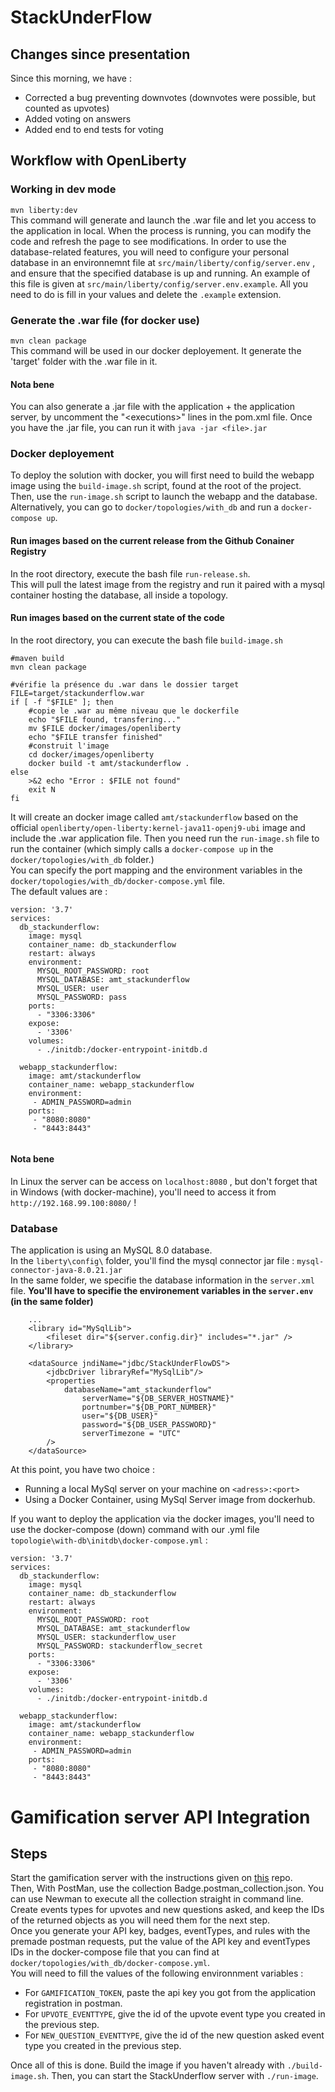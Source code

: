 # StackUnderFlow

## Changes since presentation
Since this morning, we have :
- Corrected a bug preventing downvotes (downvotes were possible, but counted as upvotes)
- Added voting on answers
- Added end to end tests for voting

## Workflow with OpenLiberty

### Working in dev mode
```mvn liberty:dev``` </br>
This command will generate and launch the .war file and let you access to the application in local. When the process is running, you can modify the code and refresh the page to see modifications. In order to use the database-related features, you will need to configure your personal database in an environnemnt file at `src/main/liberty/config/server.env` , and ensure that the specified database is up and running. An example of this file is given at `src/main/liberty/config/server.env.example`. All you need to do is fill in your values and delete the `.example` extension.

### Generate the .war file (for docker use)
```mvn clean package``` </br>
This command will be used in our docker deployement. It generate the 'target' folder with the .war file in it.
#### Nota bene
You can also generate a .jar file with the application + the application server, by uncomment the "\<executions\>" lines in the pom.xml file. Once you have the .jar file, you can run it with ```java -jar <file>.jar``` 

### Docker deployement
To deploy the solution with docker, you will first need to build the webapp image using the `build-image.sh` script, found at the root of the project. Then, use the ```run-image.sh``` script to launch the webapp and the database. Alternatively, you can go to `docker/topologies/with_db` and run a ```docker-compose up```.


#### Run images based on the current release from the Github Conainer Registry

In the root directory, execute the bash file `run-release.sh`.  
This will pull the latest image from the registry and run it paired with a mysql container hosting the database, all inside a topology.  


#### Run images based on the current state of the code

In the root directory, you can execute the bash file `build-image.sh`
```
#maven build
mvn clean package

#vérifie la présence du .war dans le dossier target
FILE=target/stackunderflow.war
if [ -f "$FILE" ]; then
    #copie le .war au même niveau que le dockerfile
    echo "$FILE found, transfering..."
    mv $FILE docker/images/openliberty
    echo "$FILE transfer finished"
    #construit l'image
    cd docker/images/openliberty
    docker build -t amt/stackunderflow .
else 
    >&2 echo "Error : $FILE not found"
    exit N
fi

```

It will create an docker image called `amt/stackunderflow` based on the official `openliberty/open-liberty:kernel-java11-openj9-ubi` image and include the .war application file.
Then you need run the `run-image.sh` file to run the container (which simply calls a `docker-compose up` in the `docker/topologies/with_db` folder.) <br/>
You can specify the port mapping and the environment variables in the `docker/topologies/with_db/docker-compose.yml` file. <br/>
The default values are :
```
version: '3.7'
services:
  db_stackunderflow:
    image: mysql
    container_name: db_stackunderflow
    restart: always
    environment:
      MYSQL_ROOT_PASSWORD: root
      MYSQL_DATABASE: amt_stackunderflow
      MYSQL_USER: user
      MYSQL_PASSWORD: pass
    ports:
      - "3306:3306"
    expose:
      - '3306'
    volumes:
      - ./initdb:/docker-entrypoint-initdb.d

  webapp_stackunderflow:
    image: amt/stackunderflow
    container_name: webapp_stackunderflow
    environment:
     - ADMIN_PASSWORD=admin
    ports:
     - "8080:8080"
     - "8443:8443"


```

#### Nota bene
In Linux the server can be access on `localhost:8080` , but don't forget that in Windows (with docker-machine), you'll need to access it from `http://192.168.99.100:8080/` !

### Database

The application is using an MySQL 8.0 database. <br/>
In the `liberty\config\` folder, you'll find the mysql connector jar file : `mysql-connector-java-8.0.21.jar` <br />
In the same folder, we specifie the database information in the `server.xml` file.
**You'll have to specifie the environement variables in the `server.env` (in the same folder)**
```
    ... 
    <library id="MySqlLib">
        <fileset dir="${server.config.dir}" includes="*.jar" />
    </library>

    <dataSource jndiName="jdbc/StackUnderFlowDS">
        <jdbcDriver libraryRef="MySqlLib"/>
        <properties
            databaseName="amt_stackunderflow"
                serverName="${DB_SERVER_HOSTNAME}"
                portnumber="${DB_PORT_NUMBER}"
                user="${DB_USER}"
                password="${DB_USER_PASSWORD}"
                serverTimezone = "UTC"
        />
    </dataSource>
 ```

At this point, you have two choice : 
- Running a local MySql server on your machine on `<adress>:<port>`
- Using a Docker Container, using MySql Server image from dockerhub.

If you want to deploy the application via the docker images, you'll need to use the docker-compose (down) command with our .yml file 
`topologie\with-db\initdb\docker-compose.yml` :
```
version: '3.7'
services:
  db_stackunderflow:
    image: mysql
    container_name: db_stackunderflow
    restart: always
    environment:
      MYSQL_ROOT_PASSWORD: root
      MYSQL_DATABASE: amt_stackunderflow
      MYSQL_USER: stackunderflow_user
      MYSQL_PASSWORD: stackunderflow_secret
    ports:
      - "3306:3306"
    expose:
      - '3306'
    volumes:
      - ./initdb:/docker-entrypoint-initdb.d

  webapp_stackunderflow:
    image: amt/stackunderflow
    container_name: webapp_stackunderflow
    environment:
     - ADMIN_PASSWORD=admin
    ports:
     - "8080:8080"
     - "8443:8443"
```

# Gamification server API Integration

## Steps
Start the gamification server with the instructions given on [this](https://github.com/amt-RMGG/Gamification-Engine) repo.  
Then, With PostMan, use the collection Badge.postman_collection.json. You can use Newman to execute all the collection straight in command line. Create events types for upvotes and new questions asked, and keep the IDs of the returned objects as you will need them for the next step.  
Once you generate your API key, badges, eventTypes, and rules with the premade postman requests, put the value of the API key and eventTypes IDs in the docker-compose file that you can find at `docker/topologies/with_db/docker-compose.yml`.  
You will need to fill the values of the following environnment variables :  
- For `GAMIFICATION_TOKEN`, paste the api key you got from the application registration in postman.  
- For `UPVOTE_EVENTTYPE`, give the id of the upvote event type you created in the previous step.
- For `NEW_QUESTION_EVENTTYPE`, give the id of the new question asked event type you created in the previous step.  

Once all of this is done. Build the image if you haven't already with `./build-image.sh`. Then, you can start the StackUnderflow server with `./run-image`.  

